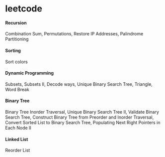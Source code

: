 # leetcode

#### Recursion  
Combination Sum, Permutations, Restore IP Addresses, Palindrome Partitioning
#### Sorting  
Sort colors
#### Dynamic Programming  
Subsets, Subsets II, Decode ways, Unique Binary Search Tree, Triangle, Word Break
#### Binary Tree  
Binary Tree Inorder Traversal, Unique Binary Search Tree II, Validate Binary Search Tree, Construct Binary Tree from Preorder and Inorder Traversal, Convert Sorted List to Binary Search Tree, Populating Next Right Pointers in Each Node II
#### Linked List  
Reorder List
